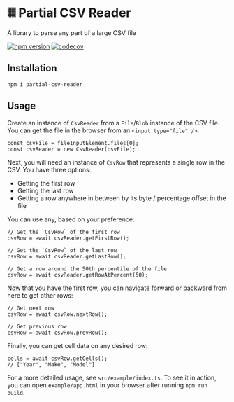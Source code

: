 # 𝄜 Partial CSV Reader
A library to parse any part of a large CSV file

[![npm version](https://badge.fury.io/js/partial-csv-reader.svg)](https://badge.fury.io/js/partial-csv-reader)
[![codecov](https://codecov.io/github/ptvty/partial-csv-reader/graph/badge.svg?token=MJETYS0G8L)](https://codecov.io/github/ptvty/partial-csv-reader)

## Installation

    npm i partial-csv-reader

## Usage

Create an instance of `CsvReader` from a `File`/`Blob` instance of the CSV file. You can get the file in the browser from an `<input type="file" />`:

    const csvFile = fileInputElement.files[0];
    const csvReader = new CsvReader(csvFile);


Next, you will need an instance of `CsvRow` that represents a single row in the CSV. You have three options:
- Getting the first row
- Getting the last row
- Getting a row anywhere in between by its byte / percentage offset in the file

You can use any, based on your preference:

    // Get the `CsvRow` of the first row
    csvRow = await csvReader.getFirstRow();

    // Get the `CsvRow` of the last row
    csvRow = await csvReader.getLastRow();

    // Get a row around the 50th percentile of the file
    csvRow = await csvReader.getRowAtPercent(50);

Now that you have the first row, you can navigate forward or backward from here to get other rows:

    // Get next row
    csvRow = await csvRow.nextRow();

    // Get previous row
    csvRow = await csvRow.prevRow();

Finally, you can get cell data on any desired row:

    cells = await csvRow.getCells();
    // ["Year", "Make", "Model"]

For a more detailed usage, see `src/example/index.ts`. To see it in action, you can open `example/app.html` in your browser after running `npm run build`.
